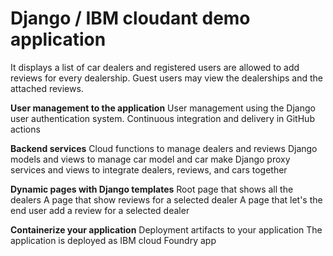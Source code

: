 # Django / IBM cloudant demo application
It displays a list of car dealers and registered users are allowed to add reviews for every dealership. Guest users may view the dealerships and the attached reviews.

**User management to the application**
User management using the Django user authentication system.
Continuous integration and delivery in GitHub actions

**Backend services**
Cloud functions to manage dealers and reviews
Django models and views to manage car model and car make
Django proxy services and views to integrate dealers, reviews, and cars together
 
**Dynamic pages with Django templates**
Root page that shows all the dealers
A page that show reviews for a selected dealer
A page that let's the end user add a review for a selected dealer

**Containerize your application**
Deployment artifacts to your application
The application is deployed as IBM cloud Foundry app 
